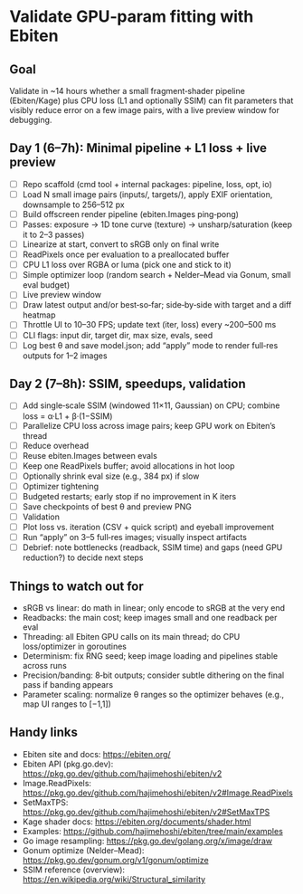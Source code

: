 # Validate GPU‑param fitting with Ebiten

## Goal
Validate in ~14 hours whether a small fragment‑shader pipeline (Ebiten/Kage) plus CPU loss (L1 and optionally SSIM) can fit parameters that visibly reduce error on a few image pairs, with a live preview window for debugging.

## Day 1 (6–7h): Minimal pipeline + L1 loss + live preview
- [ ] Repo scaffold (cmd tool + internal packages: pipeline, loss, opt, io)
- [ ] Load N small image pairs (inputs/, targets/), apply EXIF orientation, downsample to 256–512 px
- [ ] Build offscreen render pipeline (ebiten.Images ping‑pong)
 - [ ] Passes: exposure → 1D tone curve (texture) → unsharp/saturation (keep it to 2–3 passes)
 - [ ] Linearize at start, convert to sRGB only on final write
- [ ] ReadPixels once per evaluation to a preallocated buffer
- [ ] CPU L1 loss over RGBA or luma (pick one and stick to it)
- [ ] Simple optimizer loop (random search + Nelder–Mead via Gonum, small eval budget)
- [ ] Live preview window
 - [ ] Draw latest output and/or best‑so‑far; side‑by‑side with target and a diff heatmap
 - [ ] Throttle UI to 10–30 FPS; update text (iter, loss) every ~200–500 ms
- [ ] CLI flags: input dir, target dir, max size, evals, seed
- [ ] Log best θ and save model.json; add “apply” mode to render full‑res outputs for 1–2 images

## Day 2 (7–8h): SSIM, speedups, validation
- [ ] Add single‑scale SSIM (windowed 11×11, Gaussian) on CPU; combine loss = α·L1 + β·(1−SSIM)
- [ ] Parallelize CPU loss across image pairs; keep GPU work on Ebiten’s thread
- [ ] Reduce overhead
 - [ ] Reuse ebiten.Images between evals
 - [ ] Keep one ReadPixels buffer; avoid allocations in hot loop
 - [ ] Optionally shrink eval size (e.g., 384 px) if slow
- [ ] Optimizer tightening
 - [ ] Budgeted restarts; early stop if no improvement in K iters
 - [ ] Save checkpoints of best θ and preview PNG
- [ ] Validation
 - [ ] Plot loss vs. iteration (CSV + quick script) and eyeball improvement
 - [ ] Run “apply” on 3–5 full‑res images; visually inspect artifacts
- [ ] Debrief: note bottlenecks (readback, SSIM time) and gaps (need GPU reduction?) to decide next steps

## Things to watch out for
- sRGB vs linear: do math in linear; only encode to sRGB at the very end
- Readbacks: the main cost; keep images small and one readback per eval
- Threading: all Ebiten GPU calls on its main thread; do CPU loss/optimizer in goroutines
- Determinism: fix RNG seed; keep image loading and pipelines stable across runs
- Precision/banding: 8‑bit outputs; consider subtle dithering on the final pass if banding appears
- Parameter scaling: normalize θ ranges so the optimizer behaves (e.g., map UI ranges to [−1,1])

## Handy links
- Ebiten site and docs: https://ebiten.org/
- Ebiten API (pkg.go.dev): https://pkg.go.dev/github.com/hajimehoshi/ebiten/v2
 - Image.ReadPixels: https://pkg.go.dev/github.com/hajimehoshi/ebiten/v2#Image.ReadPixels
 - SetMaxTPS: https://pkg.go.dev/github.com/hajimehoshi/ebiten/v2#SetMaxTPS
 - Kage shader docs: https://ebiten.org/documents/shader.html
 - Examples: https://github.com/hajimehoshi/ebiten/tree/main/examples
- Go image resampling: https://pkg.go.dev/golang.org/x/image/draw
- Gonum optimize (Nelder–Mead): https://pkg.go.dev/gonum.org/v1/gonum/optimize
- SSIM reference (overview): https://en.wikipedia.org/wiki/Structural_similarity

